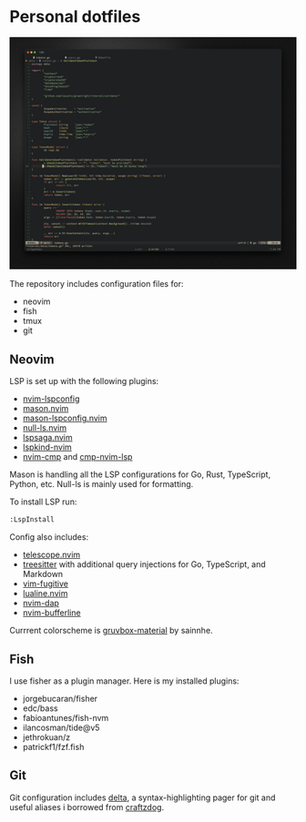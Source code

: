 # Personal dotfiles

![neovim screenshot](docs/neovim-screenshot.png)

The repository includes configuration files for:

- neovim
- fish
- tmux
- git

## Neovim

LSP is set up with the following plugins:

- [nvim-lspconfig](https://github.com/neovim/nvim-lspconfig)
- [mason.nvim](https://github.com/williamboman/mason.nvim)
- [mason-lspconfig.nvim](https://github.com/williamboman/mason-lspconfig.nvim)
- [null-ls.nvim](https://github.com/jose-elias-alvarez/null-ls.nvim)
- [lspsaga.nvim](https://github.com/nvimdev/lspsaga.nvim)
- [lspkind-nvim](https://github.com/onsails/lspkind.nvim)
- [nvim-cmp](https://github.com/hrsh7th/nvim-cmp) and [cmp-nvim-lsp](https://github.com/hrsh7th/cmp-nvim-lsp)

Mason is handling all the LSP configurations for Go, Rust, TypeScript, Python, etc.
Null-ls is mainly used for formatting.

To install LSP run:

```sh
:LspInstall
```

Config also includes:

- [telescope.nvim](https://github.com/nvim-telescope/telescope.nvim)
- [treesitter](https://github.com/nvim-treesitter/nvim-treesitter) with additional query injections for Go, TypeScript, and Markdown
- [vim-fugitive](https://github.com/tpope/vim-fugitive)
- [lualine.nvim](https://github.com/nvim-lualine/lualine.nvim)
- [nvim-dap](https://github.com/mfussenegger/nvim-dap)
- [nvim-bufferline](https://github.com/akinsho/bufferline.nvim)

Currrent colorscheme is [gruvbox-material](https://github.com/sainnhe/gruvbox-material) by sainnhe.

## Fish

I use fisher as a plugin manager. Here is my installed plugins:

- jorgebucaran/fisher
- edc/bass
- fabioantunes/fish-nvm
- ilancosman/tide@v5
- jethrokuan/z
- patrickf1/fzf.fish

## Git

Git configuration includes [delta](https://github.com/dandavison/delta), a syntax-highlighting
pager for git and useful aliases i borrowed from [craftzdog](https://github.com/craftzdog).
